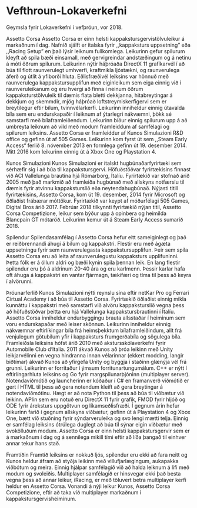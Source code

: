 # Vefthroun-Lokaverkefni
Geymsla fyrir Lokaverkefni í vefþróun, vor 2018.

Assetto Corsa
Assetto Corsa er einn helsti kappakstursgervistölvuleikur á markaðnum í dag. Nafnið sjálft er ítalska fyrir ,,kappaksturs uppsetning” eða ,,Racing Setup” en það lýsir leiknum fullkomlega. Leikurinn gefur spilurum kleyft að spila bæði einsamall, með gervigreindar andstæðingum og á netinu á móti öðrum spilurum. Leikurinn nýtir háþróaða DirectX 11 grafíkarvél í að búa til  flott raunverulegt umhverfi, kraftmikla ljóstækni, og raunverulega áferð og útlit á yfiborði hluta. Eðlisfræðivél leiksins var hönnuð með raunverulega kappakstursupplifun með eiginleikum sem eiga einnig við í raunveruleikanum og eru hvergi að finna í neinum öðrum kappaksturstölvuleik til dæmis flata bletti dekkjanna, hitabreytingar á dekkjum og skemmdir, mjög háþróað loftstreymiskerfigervi sem er breytilegur eftir bílum, tvinnvélarkerfi. Leikurinn inniheldur einnig útavalda bíla sem eru endurskapaðir í leiknum af ýtarlegri nákvæmni, þökk sé samstarfi með bílaframleiðendum. Leikurinn bíður einnig spilurum upp á að umbreyta leiknum að vild með modum framleiddum af samfélagi og spilurum leiksins.
Assetto Corsa er framleiddur af Kunos Simulazioni R&D office og gefinn út af 505 Games. Leikurinn kom fyrst út sem ,,Steam Early Access“ ferlið 8. nóvember 2013 en formlega gefinn út 19. desember 2014. Mitt 2016 kom leikurinn einnig út á Xbox One og Playstation 4.

Kunos Simulazioni
Kunos Simulazioni er ítalskt hugbúnaðarfyrirtæki sem sérhæfir sig í að búa til kappakstursgervi. Höfuðstöðvar fyrirtækisins finnast við ACI Vallelunga brautina hjá Rómarborg, Ítalíu. Fyrirtækið var stofnað árið 2005 með það markmið að framleiða hugbúnað með allskyns notfærslu til dæmis fyrir atvinnu kappaksturslið eða neytendahugbúnað. 
Nýjasti titill fyrirtækisins, Assetto Corsa, kom út 19. desember, 2014 fyrir Microsoft og öðlaðist frábærar móttökur. 
Fyrirtækið var keypt af móðurfélagi 505 Games, Digital Bros árið 2017.
Febrúar 2018 tilkynnti fyrirtækið nýjan titil, Assetto Corsa Competizione, leikur sem býður upp á opinbera og heimilda Blancpain GT mótaröð. Leikurinn kemur út á Steam Early Access sumarið 2018.

Spilendur
Spilendasamfélag í Assetto Corsa hefur eitt sameiginlegt og það er reiðbrennandi áhugi á bílum og kappakstri. Flestir eru með ágæta uppsetningu fyrir sem raunverulegasta kappakstursupplifun. Þeir sem spila Assetto Corsa eru að leita af raunverulegustu kappaksturs upplifuninni. Þetta fólk er á öllum aldri og bæði kynin spila þennan leik. En lang flestir spilendur eru þó á aldrinum 20-40 ára og eru karlmenn. Þessir karlar hafa oft áhuga á kappakstri en vantar fjármagn, tækifæri og tíma til þess að keyra í alvörunni. 

Þróunarferlið
Kunos Simulazioni nýtti reynslu sína eftir netKar Pro og Ferrari Cirtual Academy í að búa til Assetto Corsa. Fyrirtækið öðlaðist einnig mikla kunnáttu í kappakstri með samstarfi við alvöru kappaksturslið vegna þess að höfuðstöðvar þeitta eru hjá Vallelunga kappakstursbrautinni í Ítalíu. Assetto Corsa inniheldur endurbyggingu brauta allsstaðar í heiminum sem voru endurskapaðar með leiser skönnun. Leikurinn inniheldur einnig nákvæmnar eftirlíkingar bíla frá heimsþekktum bílaframleiðindum, allt frá venjulegum götubílum yfir í kappaksturs frumgerðabíla og sögulega bíla.
Framleiðsla leiksins hófst árið 2010 með akstursskólaverkefni fyrir Automobile Club d‘Italia. 2011 ákvað Kunos að þróa leikinn með Unity leikjarvélinni en vegna hindranna innan vélarinnar (ekkert modding, langir biðtímar) ákvað Kunos að yfirgefa Unity og byggja í staðinn glænýja vél frá grunni.
Leikurinn er forritaður í ýmsum forritunartungumálum. C++ er nýtt í eftirlíngarhluta leiksins og Go fyrir margspilunarþjóninn (multiplayer server). Notendaviðmótið og launcherinn er kóðaður í C# en framanverð viðmótið er gert í HTML til þess að gera notendum kleift að gera breytingar á notendaviðmótinu. Hægt er að nota Python til þess að búa til viðbætur við leikinn. APIin sem eru notuð eru DirectX 11 fyrir grafík, FMOD fyrir hljóð og ODE fyrir áreksturs uppgötvun og líkamseðlisfræði.
Í gegnum árin hefur leikurinn farið í gegnum allskyns viðbætur, gefinn út á Playstation 4 og Xbox One, bætt við stuðning fyrir sýndarveruleika og svo lengi mætti telja. Einnig er samfélag leiksins ótrúlega duglegt að búa til sýnar eigin viðbætur með svokölluðum modum. Assetto Corsa er einn helsti kappakstursgervir sem er á markaðnum í dag og á sennilega mikill tími eftir að líða þangað til einhver annar tekur hans stað.

Framtíðin
Framtíð leiksins er nokkuð ljós, spilendur eru ekki að fara neitt og Kunos heldur áfram að styðja leikinn með villufjarlægingum, aukapakka viðbótum og meira. Einnig hjálpar samfélagið við að halda leiknum á lífi með modum og svoleiðis. Multiplayer samfélagið er hinsvegar ekki það besta vegna þess að annar leikur, iRacing, er með töluvert betra multiplayer kerfi heldur en Assetto Corsa. Vonandi á nýji leikur Kunos, Assetto Corsa Competizione, eftir að taka við multiplayer markaðnum í kappakstursgervisheiminum.
